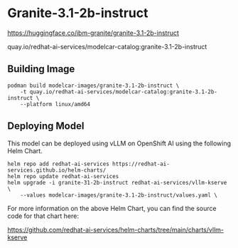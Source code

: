 # Granite-3.1-2b-instruct

https://huggingface.co/ibm-granite/granite-3.1-2b-instruct

quay.io/redhat-ai-services/modelcar-catalog:granite-3.1-2b-instruct

## Building Image

```
podman build modelcar-images/granite-3.1-2b-instruct \
    -t quay.io/redhat-ai-services/modelcar-catalog:granite-3.1-2b-instruct \
    --platform linux/amd64
```

## Deploying Model

This model can be deployed using vLLM on OpenShift AI using the following Helm Chart.

```
helm repo add redhat-ai-services https://redhat-ai-services.github.io/helm-charts/
helm repo update redhat-ai-services
helm upgrade -i granite-31-2b-instruct redhat-ai-services/vllm-kserve \
    --values modelcar-images/granite-3.1-2b-instruct/values.yaml \
```

For more information on the above Helm Chart, you can find the source code for that chart here:

https://github.com/redhat-ai-services/helm-charts/tree/main/charts/vllm-kserve
